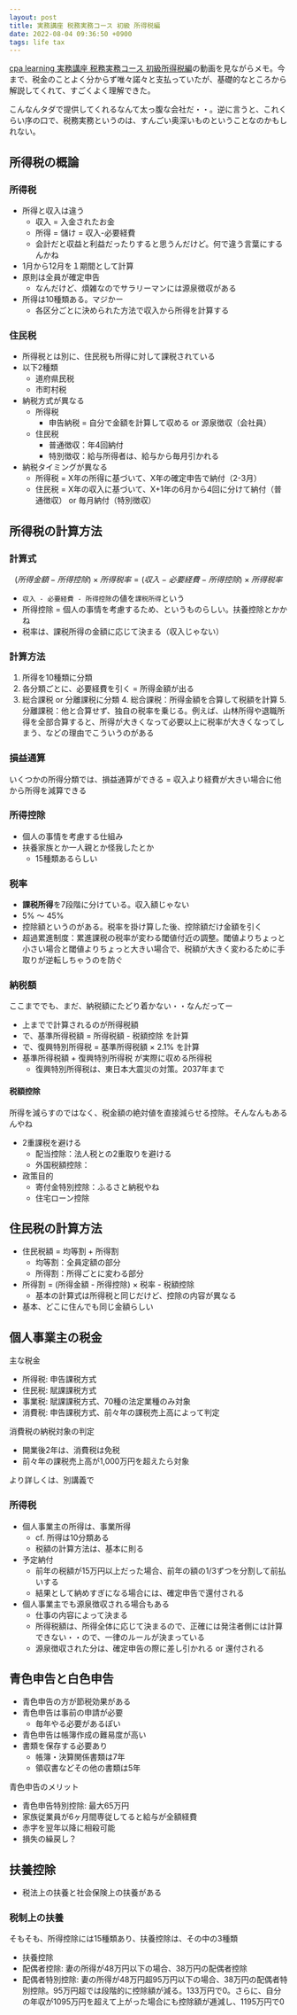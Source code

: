 ```yaml
---
layout: post
title: 実務講座 税務実務コース 初級 所得税編
date: 2022-08-04 09:36:50 +0900
tags: life tax
---
```


[cpa learning 実務講座 税務実務コース 初級所得税編](https://www.cpa-learning.com/course/accounting-tax-02)の動画を見ながらメモ。今まで、税金のことよく分からず唯々諾々と支払っていたが、基礎的なところから解説してくれて、すごくよく理解できた。

こんなんタダで提供してくれるなんて太っ腹な会社だ・・。逆に言うと、これくらい序の口で、税務実務というのは、すんごい奥深いものということなのかもしれない。

## 所得税の概論

### 所得税
- 所得と収入は違う
  - 収入 = 入金されたお金
  - 所得 = 儲け = 収入-必要経費
  - 会計だと収益と利益だったりすると思うんだけど。何で違う言葉にするんかね
- 1月から12月を１期間として計算
- 原則は全員が確定申告
  - なんだけど、煩雑なのでサラリーマンには源泉徴収がある
- 所得は10種類ある。マジかー
  - 各区分ごとに決められた方法で収入から所得を計算する

### 住民税

- 所得税とは別に、住民税も所得に対して課税されている
- 以下2種類
  - 道府県民税
  - 市町村税
- 納税方式が異なる
  - 所得税
    - 申告納税 = 自分で金額を計算して収める or 源泉徴収（会社員）
  - 住民税
    - 普通徴収：年4回納付
    - 特別徴収：給与所得者は、給与から毎月引かれる
- 納税タイミングが異なる
  - 所得税 = X年の所得に基づいて、X年の確定申告で納付（2-3月）
  - 住民税 = X年の収入に基づいて、X+1年の6月から4回に分けて納付（普通徴収） or 毎月納付（特別徴収）

## 所得税の計算方法

### 計算式

$$
(所得金額 - 所得控除) × 所得税率 = (収入 - 必要経費 - 所得控除) × 所得税率
$$

- `収入 - 必要経費 - 所得控除`の値を`課税所得`という
- 所得控除 = 個人の事情を考慮するため、というものらしい。扶養控除とかかね
- 税率は、課税所得の金額に応じて決まる（収入じゃない）

### 計算方法

1.  所得を10種類に分類
2.  各分類ごとに、必要経費を引く = 所得金額が出る
3.  総合課税 or 分離課税に分類
    4.  総合課税：所得金額を合算して税額を計算
    5.  分離課税：他と合算せず、独自の税率を乗じる。例えば、山林所得や退職所得を全部合算すると、所得が大きくなって必要以上に税率が大きくなってしまう、などの理由でこういうのがある

### 損益通算

いくつかの所得分類では、損益通算ができる = 収入より経費が大きい場合に他から所得を減算できる

### 所得控除

- 個人の事情を考慮する仕組み
- 扶養家族とか一人親とか怪我したとか
  - 15種類あるらしい

### 税率

- **課税所得**を7段階に分けている。収入額じゃない
- 5% 〜 45%
- 控除額というのがある。税率を掛け算した後、控除額だけ金額を引く
- 超過累進制度：累進課税の税率が変わる閾値付近の調整。閾値よりちょっと小さい場合と閾値よりちょっと大きい場合で、税額が大きく変わるために手取りが逆転しちゃうのを防ぐ

### 納税額

ここまででも、まだ、納税額にたどり着かない・・なんだってー

- 上までで計算されるのが所得税額
- で、基準所得税額 = 所得税額 - 税額控除 を計算
- で、復興特別所得税 = 基準所得税額 × 2.1% を計算
- 基準所得税額 + 復興特別所得税 が実際に収める所得税
  - 復興特別所得税は、東日本大震災の対策。2037年まで

#### 税額控除

所得を減らすのではなく、税金額の絶対値を直接減らせる控除。そんなんもあるんやね

- 2重課税を避ける
  - 配当控除：法人税との2重取りを避ける
  - 外国税額控除：
- 政策目的
  - 寄付金特別控除：ふるさと納税やね
  - 住宅ローン控除

## 住民税の計算方法

- 住民税額 = 均等割 + 所得割
  - 均等割：全員定額の部分
  - 所得割：所得ごとに変わる部分
- 所得割 = (所得金額 - 所得控除) × 税率 - 税額控除
  - 基本の計算式は所得税と同じだけど、控除の内容が異なる
- 基本、どこに住んでも同じ金額らしい

## 個人事業主の税金

主な税金

- 所得税: 申告課税方式
- 住民税: 賦課課税方式
- 事業税: 賦課課税方式、70種の法定業種のみ対象
- 消費税: 申告課税方式、前々年の課税売上高によって判定

消費税の納税対象の判定

- 開業後2年は、消費税は免税
- 前々年の課税売上高が1,000万円を超えたら対象

より詳しくは、別講義で

### 所得税

- 個人事業主の所得は、事業所得
  - cf. 所得は10分類ある
  - 税額の計算方法は、基本に則る
- 予定納付
  - 前年の税額が15万円以上だった場合、前年の額の1/3ずつを分割して前払いする
  - 結果として納めすぎになる場合には、確定申告で還付される
- 個人事業主でも源泉徴収される場合もある
  - 仕事の内容によって決まる
  - 所得税額は、所得全体に応じて決まるので、正確には発注者側には計算できない・・ので、一律のルールが決まっている
  - 源泉徴収された分は、確定申告の際に差し引かれる or 還付される

## 青色申告と白色申告

- 青色申告の方が節税効果がある
- 青色申告は事前の申請が必要
  - 毎年やる必要があるぽい
- 青色申告は帳簿作成の難易度が高い
- 書類を保存する必要あり
  - 帳簿・決算関係書類は7年
  - 領収書などその他の書類は5年

青色申告のメリット

- 青色申告特別控除: 最大65万円
- 家族従業員が6ヶ月間専従してると給与が全額経費
- 赤字を翌年以降に相殺可能
- 損失の繰戻し？

## 扶養控除

- 税法上の扶養と社会保険上の扶養がある

### 税制上の扶養

そもそも、所得控除には15種類あり、扶養控除は、その中の3種類

- 扶養控除
- 配偶者控除: 妻の所得が48万円以下の場合、38万円の配偶者控除
- 配偶者特別控除: 妻の所得が48万円超95万円以下の場合、38万円の配偶者特別控除。95万円超では段階的に控除額が減る。133万円で0。さらに、自分の年収が1095万円を超えて上がった場合にも控除額が逓減し、1195万円で0
